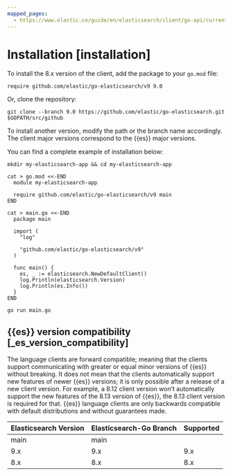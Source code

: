 ```yaml
---
mapped_pages:
  - https://www.elastic.co/guide/en/elasticsearch/client/go-api/current/installation.html
---
```


# Installation [installation]

To install the 8.x version of the client, add the package to your `go.mod` file:

```text
require github.com/elastic/go-elasticsearch/v9 9.0
```

Or, clone the repository:

```text
git clone --branch 9.0 https://github.com/elastic/go-elasticsearch.git $GOPATH/src/github
```

To install another version, modify the path or the branch name accordingly. The client major versions correspond to the {{es}} major versions.

You can find a complete example of installation below:

```text
mkdir my-elasticsearch-app && cd my-elasticsearch-app

cat > go.mod <<-END
  module my-elasticsearch-app

  require github.com/elastic/go-elasticsearch/v9 main
END

cat > main.go <<-END
  package main

  import (
    "log"

    "github.com/elastic/go-elasticsearch/v9"
  )

  func main() {
    es, _ := elasticsearch.NewDefaultClient()
    log.Println(elasticsearch.Version)
    log.Println(es.Info())
  }
END

go run main.go
```


## {{es}} version compatibility [_es_version_compatibility]

The language clients are forward compatible; meaning that the clients support communicating with greater or equal minor versions of {{es}} without breaking. It does not mean that the clients automatically support new features of newer {{es}} versions; it is only possible after a release of a new client version. For example, a 8.12 client version won’t automatically support the new features of the 8.13 version of {{es}}, the 8.13 client version is required for that. {{es}} language clients are only backwards compatible with default distributions and without guarantees made.

| Elasticsearch Version | Elasticsearch-Go Branch | Supported |
|-----------------------|-------------------------|-----------|
| main                  | main                    |           |
| 9.x                   | 9.x                     | 9.x       |
| 8.x                   | 8.x                     | 8.x       |

